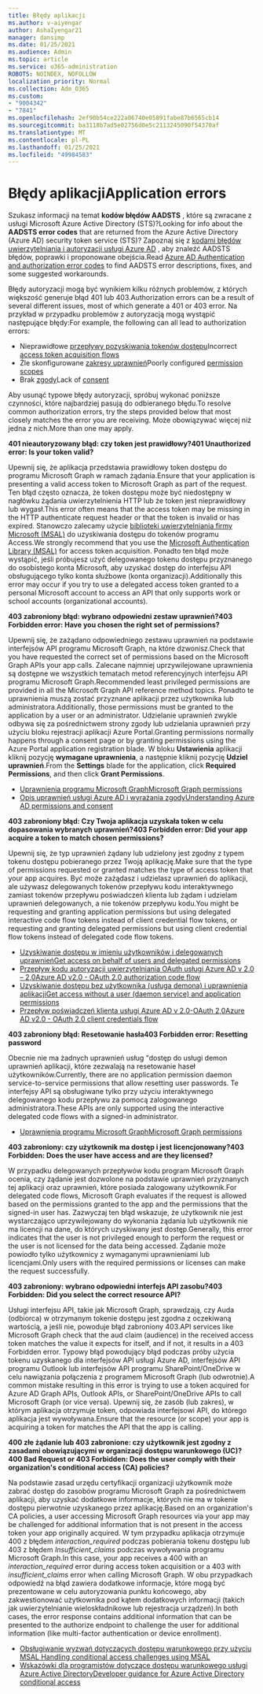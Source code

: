 ```yaml
---
title: Błędy aplikacji
ms.author: v-aiyengar
author: AshaIyengar21
manager: dansimp
ms.date: 01/25/2021
ms.audience: Admin
ms.topic: article
ms.service: o365-administration
ROBOTS: NOINDEX, NOFOLLOW
localization_priority: Normal
ms.collection: Adm_O365
ms.custom:
- "9004342"
- "7841"
ms.openlocfilehash: 2ef90b54ce222a06740e05891fabe87b6565cb14
ms.sourcegitcommit: ba3118b7ad5e02756d0e5c2113245090f54370af
ms.translationtype: MT
ms.contentlocale: pl-PL
ms.lasthandoff: 01/25/2021
ms.locfileid: "49984583"
---
```

# <a name="application-errors"></a><span data-ttu-id="59152-102">Błędy aplikacji</span><span class="sxs-lookup"><span data-stu-id="59152-102">Application errors</span></span>

<span data-ttu-id="59152-103">Szukasz informacji na temat **kodów błędów AADSTS** , które są zwracane z usługi Microsoft Azure Active Directory (STS)?</span><span class="sxs-lookup"><span data-stu-id="59152-103">Looking for info about the **AADSTS error codes** that are returned from the Azure Active Directory (Azure AD) security token service (STS)?</span></span> <span data-ttu-id="59152-104">Zapoznaj się z [kodami błędów uwierzytelniania i autoryzacji usługi Azure AD](https://docs.microsoft.com/azure/active-directory/develop/reference-aadsts-error-codes) , aby znaleźć AADSTS błędów, poprawki i proponowane obejścia.</span><span class="sxs-lookup"><span data-stu-id="59152-104">Read [Azure AD Authentication and authorization error codes](https://docs.microsoft.com/azure/active-directory/develop/reference-aadsts-error-codes) to find AADSTS error descriptions, fixes, and some suggested workarounds.</span></span>

<span data-ttu-id="59152-105">Błędy autoryzacji mogą być wynikiem kilku różnych problemów, z których większość generuje błąd 401 lub 403.</span><span class="sxs-lookup"><span data-stu-id="59152-105">Authorization errors can be a result of several different issues, most of which generate a 401 or 403 error.</span></span> <span data-ttu-id="59152-106">Na przykład w przypadku problemów z autoryzacją mogą wystąpić następujące błędy:</span><span class="sxs-lookup"><span data-stu-id="59152-106">For example, the following can all lead to authorization errors:</span></span>

- <span data-ttu-id="59152-107">Nieprawidłowe [przepływy pozyskiwania tokenów dostępu](https://docs.microsoft.com/azure/active-directory/develop/reference-aadsts-error-codes)</span><span class="sxs-lookup"><span data-stu-id="59152-107">Incorrect [access token acquisition flows](https://docs.microsoft.com/azure/active-directory/develop/reference-aadsts-error-codes)</span></span> 
- <span data-ttu-id="59152-108">Źle skonfigurowane [zakresy uprawnień](https://docs.microsoft.com/azure/active-directory/develop/active-directory-v2-scopes)</span><span class="sxs-lookup"><span data-stu-id="59152-108">Poorly configured [permission scopes](https://docs.microsoft.com/azure/active-directory/develop/active-directory-v2-scopes)</span></span> 
- <span data-ttu-id="59152-109">Brak [zgody](https://docs.microsoft.com/azure/active-directory/develop/active-directory-devhowto-multi-tenant-overview#understanding-user-and-admin-consent)</span><span class="sxs-lookup"><span data-stu-id="59152-109">Lack of [consent](https://docs.microsoft.com/azure/active-directory/develop/active-directory-devhowto-multi-tenant-overview#understanding-user-and-admin-consent)</span></span>

<span data-ttu-id="59152-110">Aby usunąć typowe błędy autoryzacji, spróbuj wykonać poniższe czynności, które najbardziej pasują do odbieranego błędu.</span><span class="sxs-lookup"><span data-stu-id="59152-110">To resolve common authorization errors, try the steps provided below that most closely matches the error you are receiving.</span></span> <span data-ttu-id="59152-111">Może obowiązywać więcej niż jedna z nich.</span><span class="sxs-lookup"><span data-stu-id="59152-111">More than one may apply.</span></span>

<span data-ttu-id="59152-112">**401 nieautoryzowany błąd: czy token jest prawidłowy?**</span><span class="sxs-lookup"><span data-stu-id="59152-112">**401 Unauthorized error: Is your token valid?**</span></span>

<span data-ttu-id="59152-113">Upewnij się, że aplikacja przedstawia prawidłowy token dostępu do programu Microsoft Graph w ramach żądania.</span><span class="sxs-lookup"><span data-stu-id="59152-113">Ensure that your application is presenting a valid access token to Microsoft Graph as part of the request.</span></span> <span data-ttu-id="59152-114">Ten błąd często oznacza, że token dostępu może być niedostępny w nagłówku żądania uwierzytelnienia HTTP lub że token jest nieprawidłowy lub wygasł.</span><span class="sxs-lookup"><span data-stu-id="59152-114">This error often means that the access token may be missing in the HTTP authenticate request header or that the token is invalid or has expired.</span></span> <span data-ttu-id="59152-115">Stanowczo zalecamy użycie [biblioteki uwierzytelniania firmy Microsoft (MSAL)](https://docs.microsoft.com/azure/active-directory/develop/msal-overview) do uzyskiwania dostępu do tokenów programu Access.</span><span class="sxs-lookup"><span data-stu-id="59152-115">We strongly recommend that you use the [Microsoft Authentication Library (MSAL)](https://docs.microsoft.com/azure/active-directory/develop/msal-overview) for access token acquisition.</span></span> <span data-ttu-id="59152-116">Ponadto ten błąd może wystąpić, jeśli próbujesz użyć delegowanego tokenu dostępu przyznanego do osobistego konta Microsoft, aby uzyskać dostęp do interfejsu API obsługującego tylko konta służbowe (konta organizacji).</span><span class="sxs-lookup"><span data-stu-id="59152-116">Additionally this error may occur if you try to use a delegated access token granted to a personal Microsoft account to access an API that only supports work or school accounts (organizational accounts).</span></span>

<span data-ttu-id="59152-117">**403 zabroniony błąd: wybrano odpowiedni zestaw uprawnień?**</span><span class="sxs-lookup"><span data-stu-id="59152-117">**403 Forbidden error: Have you chosen the right set of permissions?**</span></span>

<span data-ttu-id="59152-118">Upewnij się, że zażądano odpowiedniego zestawu uprawnień na podstawie interfejsów API programu Microsoft Graph, na które dzwonisz.</span><span class="sxs-lookup"><span data-stu-id="59152-118">Check that you have requested the correct set of permissions based on the Microsoft Graph APIs your app calls.</span></span> <span data-ttu-id="59152-119">Zalecane najmniej uprzywilejowane uprawnienia są dostępne we wszystkich tematach metod referencyjnych interfejsu API programu Microsoft Graph.</span><span class="sxs-lookup"><span data-stu-id="59152-119">Recommended least privileged permissions are provided in all the Microsoft Graph API reference method topics.</span></span> <span data-ttu-id="59152-120">Ponadto te uprawnienia muszą zostać przyznane aplikacji przez użytkownika lub administratora.</span><span class="sxs-lookup"><span data-stu-id="59152-120">Additionally, those permissions must be granted to the application by a user or an administrator.</span></span> <span data-ttu-id="59152-121">Udzielanie uprawnień zwykle odbywa się za pośrednictwem strony zgody lub udzielania uprawnień przy użyciu bloku rejestracji aplikacji Azure Portal.</span><span class="sxs-lookup"><span data-stu-id="59152-121">Granting permissions normally happens through a consent page or by granting permissions using the Azure Portal application registration blade.</span></span> <span data-ttu-id="59152-122">W bloku **Ustawienia** aplikacji kliknij pozycję **wymagane uprawnienia**, a następnie kliknij pozycję **Udziel uprawnień**.</span><span class="sxs-lookup"><span data-stu-id="59152-122">From the **Settings** blade for the application, click **Required Permissions**, and then click **Grant Permissions**.</span></span>

- [<span data-ttu-id="59152-123">Uprawnienia programu Microsoft Graph</span><span class="sxs-lookup"><span data-stu-id="59152-123">Microsoft Graph permissions</span></span>](https://docs.microsoft.com/graph/permissions-reference) 
- [<span data-ttu-id="59152-124">Opis uprawnień usługi Azure AD i wyrażania zgody</span><span class="sxs-lookup"><span data-stu-id="59152-124">Understanding Azure AD permissions and consent</span></span>](https://docs.microsoft.com/azure/active-directory/develop/v2-permissions-and-consent) 

<span data-ttu-id="59152-125">**403 zabroniony błąd: Czy Twoja aplikacja uzyskała token w celu dopasowania wybranych uprawnień?**</span><span class="sxs-lookup"><span data-stu-id="59152-125">**403 Forbidden error: Did your app acquire a token to match chosen permissions?**</span></span>

<span data-ttu-id="59152-126">Upewnij się, że typ uprawnień żądany lub udzielony jest zgodny z typem tokenu dostępu pobieranego przez Twoją aplikację.</span><span class="sxs-lookup"><span data-stu-id="59152-126">Make sure that the type of permissions requested or granted matches the type of access token that your app acquires.</span></span> <span data-ttu-id="59152-127">Być może zażądasz i udzielasz uprawnień do aplikacji, ale używasz delegowanych tokenów przepływu kodu interaktywnego zamiast tokenów przepływu poświadczeń klienta lub żądam i udzielam uprawnień delegowanych, a nie tokenów przepływu kodu.</span><span class="sxs-lookup"><span data-stu-id="59152-127">You might be requesting and granting application permissions but using delegated interactive code flow tokens instead of client credential flow tokens, or requesting and granting delegated permissions but using client credential flow tokens instead of delegated code flow tokens.</span></span>

- [<span data-ttu-id="59152-128">Uzyskiwanie dostępu w imieniu użytkowników i delegowanych uprawnień</span><span class="sxs-lookup"><span data-stu-id="59152-128">Get access on behalf of users and delegated permissions</span></span>](https://docs.microsoft.com/graph/auth_v2_user) 
- [<span data-ttu-id="59152-129">Przepływ kodu autoryzacji uwierzytelniania OAuth usługi Azure AD v 2.0 – 2,0</span><span class="sxs-lookup"><span data-stu-id="59152-129">Azure AD v2.0 - OAuth 2.0 authorization code flow</span></span>](https://docs.microsoft.com/azure/active-directory/develop/v2-oauth2-auth-code-flow) 
- [<span data-ttu-id="59152-130">Uzyskiwanie dostępu bez użytkownika (usługa demona) i uprawnienia aplikacji</span><span class="sxs-lookup"><span data-stu-id="59152-130">Get access without a user (daemon service) and application permissions</span></span>](https://docs.microsoft.com/graph/auth_v2_service) 
- [<span data-ttu-id="59152-131">Przepływ poświadczeń klienta usługi Azure AD v 2.0-OAuth 2,0</span><span class="sxs-lookup"><span data-stu-id="59152-131">Azure AD v2.0 - OAuth 2.0 client credentials flow</span></span>](https://docs.microsoft.com/azure/active-directory/develop/v2-oauth2-client-creds-grant-flow) 

<span data-ttu-id="59152-132">**403 zabroniony błąd: Resetowanie hasła**</span><span class="sxs-lookup"><span data-stu-id="59152-132">**403 Forbidden error: Resetting password**</span></span>

<span data-ttu-id="59152-133">Obecnie nie ma żadnych uprawnień usług "dostęp do usługi demon uprawnień aplikacji, które zezwalają na resetowanie haseł użytkowników.</span><span class="sxs-lookup"><span data-stu-id="59152-133">Currently, there are no application permission daemon service-to-service permissions that allow resetting user passwords.</span></span> <span data-ttu-id="59152-134">Te interfejsy API są obsługiwane tylko przy użyciu interaktywnego delegowanego kodu przepływu za pomocą zalogowanego administratora.</span><span class="sxs-lookup"><span data-stu-id="59152-134">These APIs are only supported using the interactive delegated code flows with a signed-in administrator.</span></span>

- [<span data-ttu-id="59152-135">Uprawnienia programu Microsoft Graph</span><span class="sxs-lookup"><span data-stu-id="59152-135">Microsoft Graph permissions</span></span>](https://docs.microsoft.com/graph/permissions-reference)

<span data-ttu-id="59152-136">**403 zabroniony: czy użytkownik ma dostęp i jest licencjonowany?**</span><span class="sxs-lookup"><span data-stu-id="59152-136">**403 Forbidden: Does the user have access and are they licensed?**</span></span>

<span data-ttu-id="59152-137">W przypadku delegowanych przepływów kodu program Microsoft Graph ocenia, czy żądanie jest dozwolone na podstawie uprawnień przyznanych tej aplikacji oraz uprawnień, które posiada zalogowany użytkownik.</span><span class="sxs-lookup"><span data-stu-id="59152-137">For delegated code flows, Microsoft Graph evaluates if the request is allowed based on the permissions granted to the app and the permissions that the signed-in user has.</span></span> <span data-ttu-id="59152-138">Zazwyczaj ten błąd wskazuje, że użytkownik nie jest wystarczająco uprzywilejowany do wykonania żądania lub użytkownik nie ma licencji na dane, do których uzyskiwany jest dostęp.</span><span class="sxs-lookup"><span data-stu-id="59152-138">Generally, this error indicates that the user is not privileged enough to perform the request or the user is not licensed for the data being accessed.</span></span> <span data-ttu-id="59152-139">Żądanie może powiodło tylko użytkownicy z wymaganymi uprawnieniami lub licencjami.</span><span class="sxs-lookup"><span data-stu-id="59152-139">Only users with the required permissions or licenses can make the request successfully.</span></span>

<span data-ttu-id="59152-140">**403 zabroniony: wybrano odpowiedni interfejs API zasobu?**</span><span class="sxs-lookup"><span data-stu-id="59152-140">**403 Forbidden: Did you select the correct resource API?**</span></span>

<span data-ttu-id="59152-141">Usługi interfejsu API, takie jak Microsoft Graph, sprawdzają, czy Auda (odbiorca) w otrzymanym tokenie dostępu jest zgodna z oczekiwaną wartością, a jeśli nie, powoduje błąd zabroniony 403.</span><span class="sxs-lookup"><span data-stu-id="59152-141">API services like Microsoft Graph check that the aud claim (audience) in the received access token matches the value it expects for itself, and if not, it results in a 403 Forbidden error.</span></span> <span data-ttu-id="59152-142">Typowy błąd powodujący błąd podczas próby użycia tokenu uzyskanego dla interfejsów API usługi Azure AD, interfejsów API programu Outlook lub interfejsów API programu SharePoint/OneDrive w celu nawiązania połączenia z programem Microsoft Graph (lub odwrotnie).</span><span class="sxs-lookup"><span data-stu-id="59152-142">A common mistake resulting in this error is trying to use a token acquired for Azure AD Graph APIs, Outlook APIs, or SharePoint/OneDrive APIs to call Microsoft Graph (or vice versa).</span></span> <span data-ttu-id="59152-143">Upewnij się, że zasób (lub zakres), w którym aplikacja otrzymuje token, odpowiada interfejsowi API, do którego aplikacja jest wywoływana.</span><span class="sxs-lookup"><span data-stu-id="59152-143">Ensure that the resource (or scope) your app is acquiring a token for matches the API that the app is calling.</span></span>

<span data-ttu-id="59152-144">**400 złe żądanie lub 403 zabronione: czy użytkownik jest zgodny z zasadami obowiązującymi w organizacji dostępu warunkowego (UC)?**</span><span class="sxs-lookup"><span data-stu-id="59152-144">**400 Bad Request or 403 Forbidden: Does the user comply with their organization's conditional access (CA) policies?**</span></span>

<span data-ttu-id="59152-145">Na podstawie zasad urzędu certyfikacji organizacji użytkownik może zabrać dostęp do zasobów programu Microsoft Graph za pośrednictwem aplikacji, aby uzyskać dodatkowe informacje, których nie ma w tokenie dostępu pierwotnie uzyskanego przez aplikację.</span><span class="sxs-lookup"><span data-stu-id="59152-145">Based on an organization's CA policies, a user accessing Microsoft Graph resources via your app may be challenged for additional information that is not present in the access token your app originally acquired.</span></span> <span data-ttu-id="59152-146">W tym przypadku aplikacja otrzymuje 400 z błędem *interaction_required* podczas pobierania tokenu dostępu lub 403 z błędem *Insufficient_claims* podczas wywoływania programu Microsoft Graph.</span><span class="sxs-lookup"><span data-stu-id="59152-146">In this case, your app receives a 400 with an *interaction_required* error during access token acquisition or a 403 with *insufficient_claims* error when calling Microsoft Graph.</span></span> <span data-ttu-id="59152-147">W obu przypadkach odpowiedź na błąd zawiera dodatkowe informacje, które mogą być prezentowane w celu autoryzowania punktu końcowego, aby zakwestionować użytkownika pod kątem dodatkowych informacji (takich jak uwierzytelnianie wieloskładnikowe lub rejestracja urządzeń).</span><span class="sxs-lookup"><span data-stu-id="59152-147">In both cases, the error response contains additional information that can be presented to the authorize endpoint to challenge the user for additional information (like multi-factor authentication or device enrollment).</span></span>

- [<span data-ttu-id="59152-148">Obsługiwanie wyzwań dotyczących dostępu warunkowego przy użyciu MSAL </span><span class="sxs-lookup"><span data-stu-id="59152-148">Handling conditional access challenges using MSAL </span></span>](https://docs.microsoft.com/azure/active-directory/develop/msal-handling-exceptions#conditional-access-and-claims-challenges)
- [<span data-ttu-id="59152-149">Wskazówki dla programistów dotyczące dostępu warunkowego usługi Azure Active Directory</span><span class="sxs-lookup"><span data-stu-id="59152-149">Developer guidance for Azure Active Directory conditional access</span></span>](https://docs.microsoft.com/azure/active-directory/develop/conditional-access-dev-guide)

